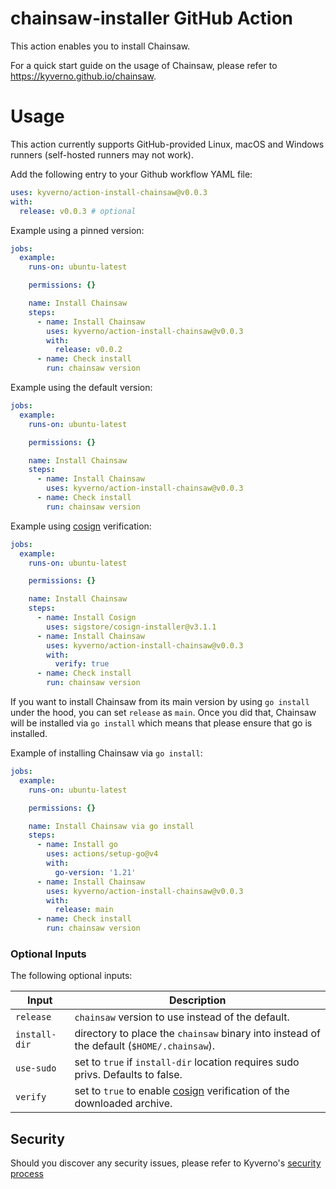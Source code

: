 # chainsaw-installer GitHub Action

This action enables you to install Chainsaw.

For a quick start guide on the usage of Chainsaw, please refer to https://kyverno.github.io/chainsaw.

# Usage

This action currently supports GitHub-provided Linux, macOS and Windows runners (self-hosted runners may not work).

Add the following entry to your Github workflow YAML file:

```yaml
uses: kyverno/action-install-chainsaw@v0.0.3
with:
  release: v0.0.3 # optional
```

Example using a pinned version:

```yaml
jobs:
  example:
    runs-on: ubuntu-latest

    permissions: {}

    name: Install Chainsaw
    steps:
      - name: Install Chainsaw
        uses: kyverno/action-install-chainsaw@v0.0.3
        with:
          release: v0.0.2
      - name: Check install
        run: chainsaw version
```

Example using the default version:

```yaml
jobs:
  example:
    runs-on: ubuntu-latest

    permissions: {}

    name: Install Chainsaw
    steps:
      - name: Install Chainsaw
        uses: kyverno/action-install-chainsaw@v0.0.3
      - name: Check install
        run: chainsaw version
```

Example using [cosign](https://github.com/sigstore/cosign) verification:

```yaml
jobs:
  example:
    runs-on: ubuntu-latest

    permissions: {}

    name: Install Chainsaw
    steps:
      - name: Install Cosign
        uses: sigstore/cosign-installer@v3.1.1
      - name: Install Chainsaw
        uses: kyverno/action-install-chainsaw@v0.0.3
        with:
          verify: true
      - name: Check install
        run: chainsaw version
```

If you want to install Chainsaw from its main version by using `go install` under the hood, you can set `release` as `main`.
Once you did that, Chainsaw will be installed via `go install` which means that please ensure that go is installed.

Example of installing Chainsaw via `go install`:

```yaml
jobs:
  example:
    runs-on: ubuntu-latest

    permissions: {}

    name: Install Chainsaw via go install
    steps:
      - name: Install go
        uses: actions/setup-go@v4
        with:
          go-version: '1.21'
      - name: Install Chainsaw
        uses: kyverno/action-install-chainsaw@v0.0.3
        with:
          release: main
      - name: Check install
        run: chainsaw version
```

### Optional Inputs

The following optional inputs:

| Input | Description |
| --- | --- |
| `release` | `chainsaw` version to use instead of the default. |
| `install-dir` | directory to place the `chainsaw` binary into instead of the default (`$HOME/.chainsaw`). |
| `use-sudo` | set to `true` if `install-dir` location requires sudo privs. Defaults to false. |
| `verify` | set to `true` to enable [cosign](https://github.com/sigstore/cosign) verification of the downloaded archive. |

## Security

Should you discover any security issues, please refer to Kyverno's [security process](https://github.com/kyverno/kyverno/blob/main/SECURITY.md)